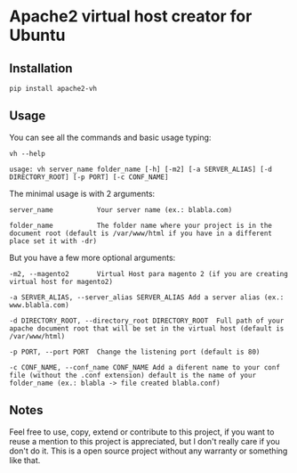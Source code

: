 # Apache2 virtual host creator for Ubuntu

## Installation

    pip install apache2-vh

## Usage

You can see all the commands and basic usage typing:

    vh --help
    
    usage: vh server_name folder_name [-h] [-m2] [-a SERVER_ALIAS] [-d DIRECTORY_ROOT] [-p PORT] [-c CONF_NAME]
                                                      
The minimal usage is with 2 arguments:
                                                                                                                                                      
                                                       
    server_name           Your server name (ex.: blabla.com)                                    
   
    folder_name           The folder name where your project is in the document root (default is /var/www/html if you have in a different place set it with -dr)
                                                                             
But you have a few more optional arguments: 
                                                         
    -m2, --magento2       Virtual Host para magento 2 (if you are creating  virtual host for magento2)  
   
    -a SERVER_ALIAS, --server_alias SERVER_ALIAS Add a server alias (ex.: www.blabla.com)                                 
   
    -d DIRECTORY_ROOT, --directory_root DIRECTORY_ROOT  Full path of your apache document root that will be set in the virtual host (default is /var/www/html)
   
    -p PORT, --port PORT  Change the listening port (default is 80)             
   
    -c CONF_NAME, --conf_name CONF_NAME Add a diferent name to your conf file (without the .conf extension) default is the name of your folder_name (ex.: blabla -> file created blabla.conf)

## Notes

 Feel free to use, copy, extend or contribute to this project, if you want to reuse a mention to this project is appreciated, but I don't really care if you don't do it.
 This is a open source project without any warranty or something like that. 
